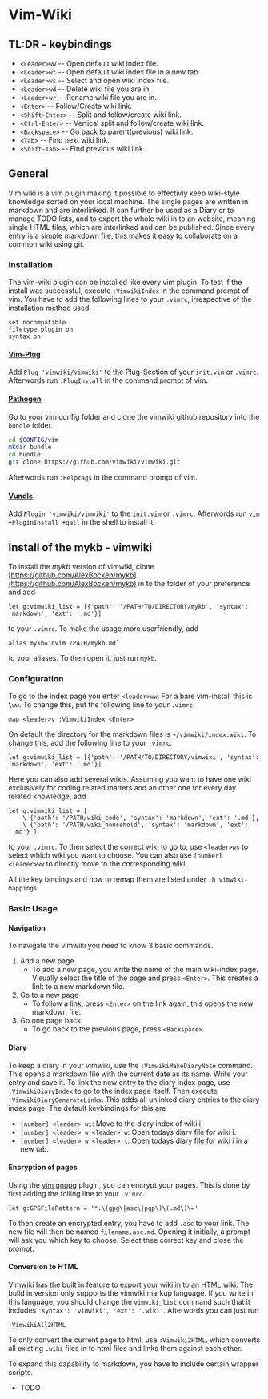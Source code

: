 # Vim-Wiki

## TL:DR - keybindings

- `<Leader>ww` -- Open default wiki index file.
- `<Leader>wt` -- Open default wiki index file in a new tab.
- `<Leader>ws` -- Select and open wiki index file.
- `<Leader>wd` -- Delete wiki file you are in.
- `<Leader>wr` -- Rename wiki file you are in.
- `<Enter>` -- Follow/Create wiki link.
- `<Shift-Enter>` -- Split and follow/create wiki link.
- `<Ctrl-Enter>` -- Vertical split and follow/create wiki link.
- `<Backspace>` -- Go back to parent(previous) wiki link.
- `<Tab>` -- Find next wiki link.
- `<Shift-Tab>` -- Find previous wiki link.


## General

Vim wiki is a vim plugin making it possible to effectivly keep wiki-style knowledge sorted on your local machine.
The single pages are written in markdown and are interlinked.
It can further be used as a Diary or to manage TODO lists, and to export the whole wiki in to an website, meaning single HTML files, which are interlinked and can be published.
Since every entry is a simple markdown file, this makes it easy to collaborate on a common wiki using git.

### Installation

The vim-wiki plugin can be installed like every vim plugin.
To test if the install was successful, execute `:VimwikiIndex` in the command prompt of vim.
You have to add the following lines to your `.vimrc`, irrespective of the installation method used.
```vim
set nocompatible
filetype plugin on
syntax on
```

#### [Vim-Plug](https://github.com/junegunn/vim-plug)

Add `Plug 'vimwiki/vimwiki'` to the Plug-Section of your `init.vim` or `.vimrc`.
Afterwords run `:PlugInstall` in the command prompt of vim.

#### [Pathogen](https://www.vim.org/scripts/script.php?script_id=2332)

Go to your vim config folder and clone the vimwiki github repository into the `bundle` folder.
```sh
cd $CONFIG/vim
mkdir bundle
cd bundle
git clone https://github.com/vimwiki/vimwiki.git
```
Afterwords run `:Helptags` in the command prompt of vim.

#### [Vundle](https://github.com/VundleVim/Vundle.vim)

Add `Plugin 'vimwiki/vimwiki'` to the `init.vim` or `.vimrc`.
Afterwords run `vim +PluginInstall +qall` in the shell to install it.

## Install of the mykb - vimwiki

To install the _mykb_ version of vimwiki, clone [https://github.com/AlexBocken/mykb](https://github.com/AlexBocken/mykb) in to the folder of your preference and add
```
let g:vimwiki_list = [{'path': '/PATH/TO/DIRECTORY/mykb', 'syntax': 'markdown', 'ext': '.md'}]
```
to your `.vimrc`.
To make the usage more userfriendly, add
```
alias mykb='nvim /PATH/mykb.md`
```
to your aliases. To then open it, just run `mykb`.


### Configuration

To go to the index page you enter `<leader>ww`.
For a bare vim-install this is `\ww`.
To change this, put the following line to your `.vimrc`:
```vim
map <leader>v :VimwikiIndex <Enter>
```
On default the directory for the markdown files is `~/vimwiki/index.wiki`.
To change this, add the following line to your `.vimrc`:
```vim
let g:vimwiki_list = [{'path': '/PATH/TO/DIRECTORY/vimwiki', 'syntax': 'markdown', 'ext': '.md'}]
```
Here you can also add several wikis.
Assuming you want to have one wiki exclusively for coding related matters and an other one for every day related knowledge, add
```vim
let g:vimwiki_list = [
	\ {'path': '/PATH/wiki_code', 'syntax': 'markdown', 'ext': '.md'},
	\ {'path': '/PATH/wiki_household', 'syntax': 'markdown', 'ext': '.md'} ]
```
to your `.vimrc`.
To then select the correct wiki to go to, use `<leader>ws` to select which wiki you want to choose.
You can also use `[number] <leader>ww` to directly move to the corresponding wiki.

All the key bindings and how to remap them are listed under `:h vimwiki-mappings`.

### Basic Usage

#### Navigation

To navigate the vimwiki you need to know 3 basic commands.

1. Add a new page
	- To add a new page, you write the name of the main wiki-index page. Visually select the title of the page and press `<Enter>`. This creates a link to a new markdown file.
2. Go to a new page
	- To follow a link, press `<Enter>` on the link again, this opens the new markdown file.
3. Go one page back
	- To go back to the previous page, press `<Backspace>`.

#### Diary

To keep a diary in your vimwiki, use the `:VimwikiMakeDiaryNote` command. This opens a markdown file with the current date as its name.
Write your entry and save it.
To link the new entry to the diary index page, use `:VimwikiDiaryIndex` to go to the index page itself.
Then execute `:VimwikiDiaryGenerateLinks`. This adds all unlinked diary entries to the diary index page.
The default keybindings for this are
- `[number] <leader> wi`: Move to the diary index of wiki i.
- `[number] <leader> w <leader> w`: Open todays diary file for wiki i.
- `[number] <leader> w <leader> t`: Open todays diary file for wiki i in a new tab.

#### Encryption of pages

Using the [vim gnupg](https://github.com/jamessan/vim-gnupg) plugin, you can encrypt your pages.
This is done by first adding the folling line to your `.vimrc`.
```vim
let g:GPGFilePattern = '*.\(gpg\|asc\|pgp\)\(.md\)\='
```
To then create an encrypted entry, you have to add `.asc` to your link.
The new file will then be named `filename.asc.md`.
Opening it initially, a prompt will ask you which key to choose.
Select thee correct key and close the prompt.

#### Conversion to HTML

Vimwiki has the built in feature to export your wiki in to an HTML wiki.
The build in version only supports the vimwiki markup language.
If you write in this language, you should change the `vimwiki_list` command such that it includes `'syntax': 'vimwiki', 'ext': '.wiki'`.
Afterwords you can just run
```
:VimwikiAll2HTML
```
To only convert the current page to html, use `:Vimwiki2HTML`.
which converts all existing `.wiki` files in to html files and links them against each other.

To expand this capability to markdown, you have to include certain wrapper scripts.
 -  TODO
